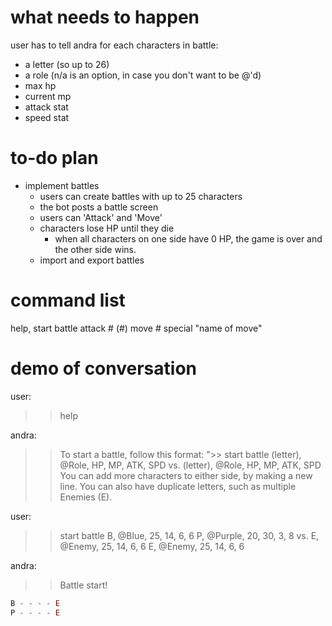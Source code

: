 # what needs to happen

user has to tell andra for each characters in battle:
- a letter (so up to 26)
- a role (n/a is an option, in case you don't want to be @'d)
- max hp
- current mp
- attack stat
- speed stat

# to-do plan

- implement battles
	- users can create battles with up to 25 characters
	- the bot posts a battle screen
	- users can 'Attack' and 'Move'
	- characters lose HP until they die
		- when all characters on one side have 0 HP, the game is over and the other side wins.
	- import and export battles

# command list

help,
start battle
attack # (#)
move #
special "name of move"

# demo of conversation

user:
>> help

andra:
>> To start a battle, follow this format:
">> start battle
(letter), @Role, HP, MP, ATK, SPD
vs.
(letter), @Role, HP, MP, ATK, SPD
>> You can add more characters to either side, by making a new line.
>> You can also have duplicate letters, such as multiple Enemies (E).

user:
>> start battle
B, @Blue, 25, 14, 6, 6
P, @Purple, 20, 30, 3, 8
vs.
E, @Enemy, 25, 14, 6, 6
E, @Enemy, 25, 14, 6, 6

andra:
>> Battle start!
```js
B - - - - E
P - - - - E
```